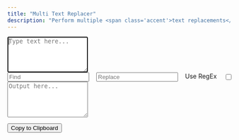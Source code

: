 ```yaml
---
title: "Multi Text Replacer"
description: "Perform multiple <span class='accent'>text replacements</span> at a time."
---
```


<link rel='stylesheet' href='/scss/zalgo.css'>
<style>
	.text-replacer {
		display: flex;
		gap: 16px;
	}

	.text-replacer > * {
		margin: 16px 0 !important;
	}

 	.text-replacer label {
		white-space: nowrap;
	}
</style>

<form>
	<textarea id='input' rows='5' autofocus placeholder='Type text here...' oninput='update()'></textarea>
	<div>
		<div class='text-replacer'>
			<input class='find' type='text' placeholder='Find' oninput='update()'>
			<input class='replace' type='text' placeholder='Replace' oninput='update()'>
			<label for='regex'>Use RegEx</label>
			<input class='regex' type='checkbox' name='regex' oninput='update()'>
		</div>
	</div>
	<textarea id='output' rows='5' readonly placeholder='Output here...'></textarea>
</form>

<div style='width: 100%' class='center'>
	<button style='margin-bottom: 0' class='btn' type='button' onclick='copy()'>Copy to Clipboard</button>
</div>

<script src='/js/text-replacer.js'></script>
